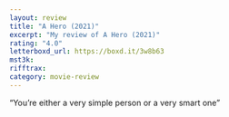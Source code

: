 ```yaml
---
layout: review
title: "A Hero (2021)"
excerpt: "My review of A Hero (2021)"
rating: "4.0"
letterboxd_url: https://boxd.it/3w8b63
mst3k:
rifftrax:
category: movie-review
---
```


“You’re either a very simple person or a very smart one”
